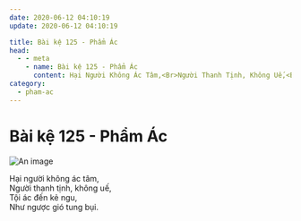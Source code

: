 ```yaml
---
date: 2020-06-12 04:10:19
update: 2020-06-12 04:10:19

title: Bài kệ 125 - Phẩm Ác
head:
  - - meta
    - name: Bài kệ 125 - Phẩm Ác
      content: Hại Người Không Ác Tâm,<Br>Người Thanh Tịnh, Không Uế,<Br>Tội Ác Đến Kẻ Ngu,<Br>Như Ngược Gió Tung Bụi.<Br>
category:
  - pham-ac
---
```


# Bài kệ 125 - Phẩm Ác

![An image](/img/pham-ac/pham-ac-125.jpg)

Hại người không ác tâm,<br>Người thanh tịnh, không uế,<br>Tội ác đến kẻ ngu,<br>Như ngược gió tung bụi.<br>
